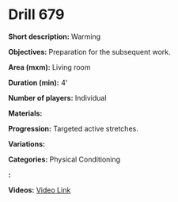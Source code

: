 # Drill 679

**Short description:**
Warming

**Objectives:**
Preparation for the subsequent work.

**Area (mxm):**
Living room

**Duration (min):**
4'

**Number of players:**
Individual

**Materials:**


**Progression:**
Targeted active stretches.

**Variations:**


**Categories:**
Physical Conditioning

**:**


**Videos:**
[Video Link](https://www.youtube.com/embed/_R0Wcf532dA)


